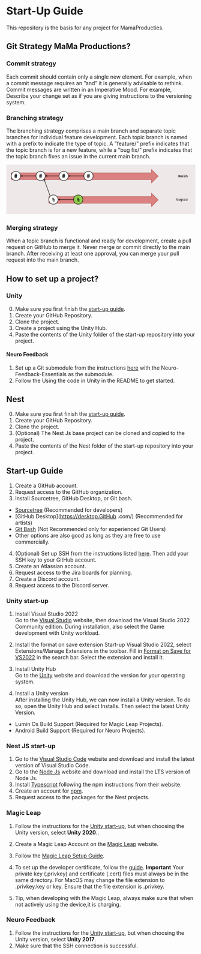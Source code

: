 # Start-Up Guide
This repository is the basis for any project for MamaProducties. 

## Git Strategy MaMa Productions?
### Commit strategy
Each commit should contain only a single new element. For example, when a
commit message requires an ”and” it is generally advisable to rethink. Commit
messages are written in an Imperative Mood. For example, Describe your change
set as if you are giving instructions to the versioning system.

### Branching strategy
The branching strategy comprises a main branch and separate topic branches
for individual feature development. Each topic branch is named with a prefix to
indicate the type of topic. A ”feature/” prefix indicates that the topic branch
is for a new feature, while a ”bug fix/” prefix indicates that the topic branch
fixes an issue in the current main branch.

![Branching Strategy GIT](./Images/BranchingStrategy.png?raw=true "Branching Strategy GIT")

### Merging strategy
When a topic branch is functional and ready for development, create a pull
request on GitHub to merge it. Never merge or commit directly to the main
branch. After receiving at least one approval, you can merge your pull request
into the main branch.

## How to set up a project?
### Unity
0. Make sure you first finish the [start-up guide](##Start-up-Guide).
1. Create your GitHub Repository.
2. Clone the project.
3. Create a project using the Unity Hub.
4. Paste the contents of the Unity folder of the start-up repository into your project.

#### Neuro Feedback
1. Set up a Git submodule from the instructions [here](https://confluence.atlassian.com/sourcetreekb/adding-a-submodule-subtree-with-sourcetree-785332086.html) with the Neuro-Feedback-Essentials as the submodule.
2. Follow the Using the code in Unity in the README to get started.

## Nest
0. Make sure you first finish the [start-up guide](##Start-up-Guide).
1. Create your GitHub Repository.
2. Clone the project.
3. (Optional) The Nest Js base project can be cloned and copied to the project.
4. Paste the contents of the Nest folder of the start-up repository into your project.

## Start-up Guide
1. Create a GitHub account.
2. Request access to the GitHub organization.
3. Install Sourcetree, GitHub Desktop, or Git bash.
- [Sourcetree](https://www.sourcetreeapp.com/) (Recommended for developers)
- [GitHub Desktop](https://desktop.GitHub .com/) (Recommended for artists)
- [Git Bash](https://gitforwindows.org/) (Not Recommended only for experienced Git Users)
- Other options are also good as long as they are free to use commercially.
4. (Optional) Set up SSH from the instructions listed [here](https://docs.github.com/en/authentication/connecting-to-github-with-ssh). Then add your SSH key to your GitHub account.
5. Create an Atlassian account.
6. Request access to the Jira boards for planning.
7. Create a Discord account.
8. Request access to the Discord server.

### Unity start-up
1. Install Visual Studio 2022       
Go to the [Visual Studio](https://visualstudio.microsoft.com/vs/) website, then download the Visual Studio 2022 Community edition. During installation, also select the Game development with Unity workload.

2. Install the format on save extension
Start-up Visual Studio 2022, select Extensions/Manage Extensions in the toolbar. Fill in [Format on Save for VS2022](https://marketplace.visualstudio.com/items?itemName=WinstonFeng.VSFormatOnSave2022) in the search bar. Select the extension and install it.

3. Install Unity Hub    
Go to the [Unity](https://unity.com/download) website and download the version for your operating system.

4. Install a Unity version  
After installing the Unity Hub, we can now install a Unity version. To do so, open the Unity Hub and select Installs. Then select the latest Unity Version.
- Lumin Os Build Support (Required for Magic Leap Projects).
- Android Build Support (Required for Neuro Projects).

### Nest JS start-up 
1. Go to the [Visual Studio Code](https://code.visualstudio.com/) website and download and install the latest version of Visual Studio Code.
2. Go to the [Node Js](https://nodejs.org/en/) website and download and install the LTS version of Node Js.
3. Install [Typescript](https://www.typescriptlang.org/download) following the npm instructions from their website.  
4. Create an account for [npm](https://www.npmjs.com/).
5. Request access to the packages for the Nest projects.

### Magic Leap 
1. Follow the instructions for the [Unity start-up](###Unity-Start-Up), but when choosing the Unity version, select <strong>Unity 2020</strong>..
2. Create a Magic Leap Account on the [Magic Leap](https://ml1-developer.magicleap.com/en-us/home) website.
2. Follow the [Magic Leap Setup Guide](https://ml1-developer.magicleap.com/en-us/learn/guides/set-up-development-environment).
3. To set up the developer certificate, follow the [guide](https://ml1-developer.magicleap.com/en-us/learn/guides/developer-certificates). <strong>Important</strong> Your private key (.privkey) and certificate (.cert) files must always be in the same directory. For MacOS may change the file extension to .privkey.key or key. Ensure that the file extension is .privkey.

4. Tip, when developing with the Magic Leap, always make sure that when not actively using the device,it is charging.
 
 ### Neuro Feedback
1. Follow the instructions for the [Unity start-up](###Unity-Start-Up), but when choosing the Unity version, select <strong>Unity 2017</strong>.
2. Make sure that the SSH connection is successful.
